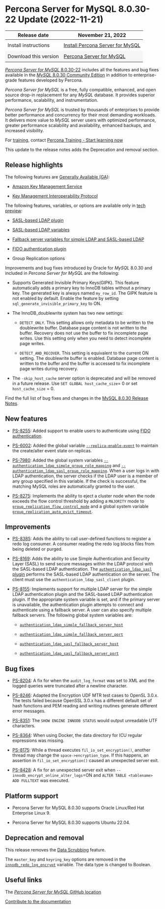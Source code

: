 # Percona Server for MySQL 8.0.30-22 Update (2022-11-21)

<style>
    table {
        width=50%';
        font-family: Chivo, Colfax, Franziska, Helvetica, Arial, sans-serif;
    }
    table td {
        border: 0px;
        padding: 8px;
    }
    tr:nth-child(even){
        background-color:#f5f5f5
    }
    tr:hover {
        background-color: #dddd;
    }
</style>

| Release date | November 21, 2022 |
|---|---|
| Install instructions | [Install Percona Server for MySQL](https://docs.percona.com/percona-server/8.0/installation.html) |
| Download this version | [Percona Server for MySQL](https://www.percona.com/downloads/Percona-Server-LATEST/)

[*Percona Server for MySQL* 8.0.30-22](https://www.percona.com/software/mysql-database/percona-server) includes all the features and bug fixes available in the
[*MySQL* 8.0.30 Community Edition](https://dev.mysql.com/doc/relnotes/mysql/8.0/en/news-8-0-30.html)
in addition to enterprise-grade features developed by Percona.

*Percona Server for MySQL* is a free, fully compatible, enhanced, and open
source drop-in replacement for any *MySQL* database. It provides superior
performance, scalability, and instrumentation.

*Percona Server for MySQL* is trusted by thousands of enterprises to provide
better performance and concurrency for their most demanding workloads. It
delivers more value to *MySQL* server users with optimized performance,
greater performance scalability and availability, enhanced backups, and
increased visibility. 

For [training](https://www.percona.com/training), contact [Percona Training - Start learning now](https://learn.percona.com/contact-me)

This update to the release notes adds the Deprecation and removal section.

## Release highlights

The following features are [Generally Available (GA)](../glossary.md#general-availability-ga):

* [Amazon Key Management Service](../using-amz-kms.md)
  
* [Key Management Interoperability Protocol](../using-kmip.md)

The following features, variables, or options are available only in [tech preview](../glossary.md#tech-preview):

* [SASL-based LDAP plugin](../ldap-authentication.md)

* [SASL-based LDAP variables](../ldap-system-variables.md)

* [Fallback server variables for simple LDAP and SASL-based LDAP](../ldap-system-variables.md)

* [FIDO authentication plugin](../fido-authentication-plugin.md)

* Group Replication options

Improvements and bug fixes introduced by Oracle for *MySQL* 8.0.30 and included in *Percona Server for MySQL* are the following:

* Supports Generated Invisible Primary Keys(GIPK). This feature automatically adds a primary key to InnoDB tables without a primary key. The generated key is always named `my_row_id`. The GIPK feature is not enabled by default. Enable the feature by setting `sql_generate_invisible_primary_key` to ON.

* The InnoDB_doublewrite system has two new settings:

  * `DETECT_ONLY`. This setting allows only metadata to be written to the doublewrite buffer. Database page content is not written to the buffer. Recovery does not use the buffer to fix incomplete page writes. Use this setting only when you need to detect incomplete page writes.

  * `DETECT_AND_RECOVER`. This setting is equivalent to the current ON setting. The doublewrite buffer is enabled. Database page content is written to the buffer and the buffer is accessed to fix incomplete page writes during recovery.

* The `-skip_host_cache` server option is deprecated and will be removed in a future release. Use `SET GLOBAL host_cache_size`= 0 or set `host_cache_size` = 0.

Find the full list of bug fixes and changes in the [MySQL 8.0.30 Release Notes](https://dev.mysql.com/doc/relnotes/mysql/8.0/en/news-8-0-30.html).

## New features

* [PS-8255](https://jira.percona.com/browse/PS-8255): Added support to enable users to authenticate using [FIDO authentication](../fido-authentication-plugin.md).
  
* [PS-6002](https://jira.percona.com/browse/PS-6002): Added the global variable [`--replica-enable-event`](../group-replication-system-variables.md#replica-enable-event) to maintain the create/alter event state on replicas.
  
* [PS-7980](https://jira.percona.com/browse/PS-7980): Added the global system variables [`--authentication_ldap_simple_group_role_mapping`](../ldap-system-variables.md#authentication_ldap_simple_group_role_mapping) and [`--authentication_ldap_sasl_group_role_mapping`](../ldap-system-variables.md#authentication_ldap_sasl_group_role_mapping). When a user logs in with LDAP authentication, the server checks if the LDAP user is a member of any group specified in this variable. If the check is successful, the matching MySQL roles are automatically granted to the user.
  
* [PS-8275](https://jira.percona.com/browse/PS-8275): Implements the ability to eject a cluster node when the node exceeds the flow control threshold by adding a `MAJORITY` mode to [`group_replication_flow_control_mode`](../group-replication-system-variables.md#group-replication-flow-control-mode) and a global system variable [`group_replication_auto_evict_timeout`](../group-replication-system-variables.md#group-replication-auto-evict-timeout).

## Improvements

* [PS-8385](https://jira.percona.com/browse/PS-8385): Adds the ability to call user-defined functions to register a redo log consumer. A consumer reading the redo log blocks files from being deleted or purged.

* [PS-8169](https://jira.percona.com/browse/PS-8169): Adds the ability to use Simple Authentication and Security Layer (SASL) to send secure messages within the LDAP protocol with the SASL-based LDAP authentication. The [`authentication_ldap_sasl` plugin](../ldap-authentication.md) performs the SASL-based LDAP authentication on the server. The client must use the `authentication_ldap_sasl_client` plugin.
  
* [PS-8155](https://jira.percona.com/browse/PS-8155): Implements support for multiple LDAP server for the simple LDAP authentication plugin and the SASL-based LDAP authentication plugin. If the appropriate system variable is set, and if the primary server is unavailable, the authentication plugin attempts to connect and authenticate using a fallback server. A user can also specify multiple fallback servers. The following global system variables are:
  
  * [`authentication_ldap_simple_fallback_server_host`](../ldap-system-variables.md#authentication-ldap-simple-fallback-server-host)
  
  * [`authentication_ldap_simple_fallback_server_port`](../ldap-system-variables.md#authentication-ldap-simple-fallback-server-port)
  
  * [`authentication_ldap_sasl_fallback_server_host`](../ldap-system-variables.md#authentication-ldap-sasl-fallback-server-host)
  
  * [`authentication_ldap_sasl_fallback_server_port`](../ldap-system-variables.md#authentication-ldap-sasl-fallback-server-port)

## Bug fixes

* [PS-8204](https://jira.percona.com/browse/PS-8204/): A fix for when the `audit_log_format` was set to XML and the logged queries were truncated after a newline character.

* [PS-8246](https://jira.percona.com/browse/PS-8246): Adapted the Encryption UDF MTR test cases to OpenSL 3.0.x. The tests failed because OpenSSL 3.0.x has a different default set of hash functions and PEM reading and writing routines generate different error messages.

* [PS-8351](https://jira.percona.com/browse/PS-8351): The `SHOW ENGINE INNODB STATUS` would output unreadable UTF characters.

* [PS-8364](https://jira.percona.com/browse/PS-8364): When using Docker, the data directory for ICU regular expressions was missing.

* [PS-8175](https://jira.percona.com/browse/PS-8175): While a thread executes `fil_io_set_encryption()`, another thread may change the `space->encryption_type`. If this happens, an assertion in `fil_io_set_encryption()` caused an unexpected server exit.

* [PS-8428](https://jira.percona.com/browse/PS-8428): A fix for an unexpected server exit when `--innodb_encrypt_online_alter_logs`=ON and `ALTER TABLE <tablename> ADD FULLTEXT` was executed.

## Platform support

* Percona Server for MySQL 8.0.30 supports Oracle Linux/Red Hat Enterprise Linux 9.

* Percona Server for MySQL 8.0.30 supports Ubuntu 22.04.

## Deprecation and removal

This release removes the [Data Scrubbing](../data-scrubbing.md) feature.

The `master_key` and `keyring_key` options are removed in the [`innodb_redo_log_encrypt`](../encrypting-redo-log.md#innodb_redo_log_encrypt) variable. The data type is changed to Boolean.

## Useful links

The [*Percona Server for MySQL* GitHub location](https://github.com/percona/percona-server/)

[Contribute to the documentation](https://github.com/percona/psmysql-docs/blob/8.0/contributing.md)
